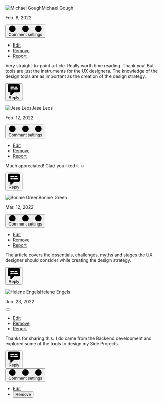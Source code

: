 <!-- DUMMY COMMENTS -->

<article class="p-6 mb-6 text-base bg-white rounded-lg dark:bg-gray-900">
    <footer class="flex justify-between items-center mb-2">
      <div class="flex items-center">
        <p class="inline-flex items-center mr-3 font-semibold text-sm text-gray-900 dark:text-white"><img class="mr-2 w-6 h-6 rounded-full" src="https://flowbite.com/docs/images/people/profile-picture-2.jpg" alt="Michael Gough">Michael Gough</p>
        <p class="text-sm text-gray-600 dark:text-gray-400"><time pubdate datetime="2022-02-08" title="February 8th, 2022">Feb. 8, 2022</time></p>
      </div>
      <button id="dropdownComment1Button" data-dropdown-toggle="dropdownComment1" class="inline-flex items-center p-2 text-sm font-medium text-center text-gray-500 bg-white rounded-lg hover:bg-gray-100 focus:ring-4 focus:outline-none focus:ring-gray-50 dark:text-gray-400 dark:bg-gray-900 dark:hover:bg-gray-700 dark:focus:ring-gray-600" type="button">
        <svg class="w-4 h-4" aria-hidden="true" xmlns="http://www.w3.org/2000/svg" fill="currentColor" viewBox="0 0 16 3">
          <path d="M2 0a1.5 1.5 0 1 1 0 3 1.5 1.5 0 0 1 0-3Zm6.041 0a1.5 1.5 0 1 1 0 3 1.5 1.5 0 0 1 0-3ZM14 0a1.5 1.5 0 1 1 0 3 1.5 1.5 0 0 1 0-3Z" />
        </svg>
        <span class="sr-only">Comment settings</span>
      </button>
      <!-- Dropdown menu -->
      <div id="dropdownComment1" class="hidden z-10 w-36 bg-white rounded divide-y divide-gray-100 shadow dark:bg-gray-700 dark:divide-gray-600">
        <ul class="py-1 text-sm text-gray-700 dark:text-gray-200" aria-labelledby="dropdownMenuIconHorizontalButton">
          <li>
            <a href="#" class="block py-2 px-4 hover:bg-gray-100 dark:hover:bg-gray-600 dark:hover:text-white">Edit</a>
          </li>
          <li>
            <a href="#" class="block py-2 px-4 hover:bg-gray-100 dark:hover:bg-gray-600 dark:hover:text-white">Remove</a>
          </li>
          <li>
            <a href="#" class="block py-2 px-4 hover:bg-gray-100 dark:hover:bg-gray-600 dark:hover:text-white">Report</a>
          </li>
        </ul>
      </div>
    </footer>
    <p>Very straight-to-point article. Really worth time reading. Thank you! But tools are just the
      instruments for the UX designers. The knowledge of the design tools are as important as the
      creation of the design strategy.</p>
    <div class="flex items-center mt-4 space-x-4">
      <button type="button" class="flex items-center font-medium text-sm text-gray-500 hover:underline dark:text-gray-400">
        <svg class="mr-1.5 w-3 h-3" aria-hidden="true" xmlns="http://www.w3.org/2000/svg" fill="currentColor" viewBox="0 0 20 18">
          <path d="M18 0H2a2 2 0 0 0-2 2v9a2 2 0 0 0 2 2h2v4a1 1 0 0 0 1.707.707L10.414 13H18a2 2 0 0 0 2-2V2a2 2 0 0 0-2-2Zm-5 4h2a1 1 0 1 1 0 2h-2a1 1 0 1 1 0-2ZM5 4h5a1 1 0 1 1 0 2H5a1 1 0 0 1 0-2Zm2 5H5a1 1 0 0 1 0-2h2a1 1 0 0 1 0 2Zm9 0h-6a1 1 0 0 1 0-2h6a1 1 0 1 1 0 2Z" />
        </svg>
        Reply
      </button>
    </div>
  </article>
  <article class="p-6 mb-6 ml-6 lg:ml-12 text-base bg-white rounded-lg dark:bg-gray-900">
    <footer class="flex justify-between items-center mb-2">
      <div class="flex items-center">
        <p class="inline-flex items-center mr-3 font-semibold text-sm text-gray-900 dark:text-white"><img class="mr-2 w-6 h-6 rounded-full" src="https://flowbite.com/docs/images/people/profile-picture-5.jpg" alt="Jese Leos">Jese Leos</p>
        <p class="text-sm text-gray-600 dark:text-gray-400"><time pubdate datetime="2022-02-12" title="February 12th, 2022">Feb. 12, 2022</time></p>
      </div>
      <button id="dropdownComment2Button" data-dropdown-toggle="dropdownComment2" class="inline-flex items-center p-2 text-sm font-medium text-center text-gray-500 bg-white rounded-lg hover:bg-gray-100 focus:ring-4 focus:outline-none focus:ring-gray-50 dark:text-gray-400 dark:bg-gray-900 dark:hover:bg-gray-700 dark:focus:ring-gray-600" type="button">
        <svg class="w-4 h-4" aria-hidden="true" xmlns="http://www.w3.org/2000/svg" fill="currentColor" viewBox="0 0 16 3">
          <path d="M2 0a1.5 1.5 0 1 1 0 3 1.5 1.5 0 0 1 0-3Zm6.041 0a1.5 1.5 0 1 1 0 3 1.5 1.5 0 0 1 0-3ZM14 0a1.5 1.5 0 1 1 0 3 1.5 1.5 0 0 1 0-3Z" />
        </svg>
        <span class="sr-only">Comment settings</span>
      </button>
      <!-- Dropdown menu -->
      <div id="dropdownComment2" class="hidden z-10 w-36 bg-white rounded divide-y divide-gray-100 shadow dark:bg-gray-700 dark:divide-gray-600">
        <ul class="py-1 text-sm text-gray-700 dark:text-gray-200" aria-labelledby="dropdownMenuIconHorizontalButton">
          <li>
            <a href="#" class="block py-2 px-4 hover:bg-gray-100 dark:hover:bg-gray-600 dark:hover:text-white">Edit</a>
          </li>
          <li>
            <a href="#" class="block py-2 px-4 hover:bg-gray-100 dark:hover:bg-gray-600 dark:hover:text-white">Remove</a>
          </li>
          <li>
            <a href="#" class="block py-2 px-4 hover:bg-gray-100 dark:hover:bg-gray-600 dark:hover:text-white">Report</a>
          </li>
        </ul>
      </div>
    </footer>
    <p>Much appreciated! Glad you liked it ☺️</p>
    <div class="flex items-center mt-4 space-x-4">
      <button type="button" class="flex items-center font-medium text-sm text-gray-500 hover:underline dark:text-gray-400">
        <svg class="mr-1.5 w-3 h-3" aria-hidden="true" xmlns="http://www.w3.org/2000/svg" fill="currentColor" viewBox="0 0 20 18">
          <path d="M18 0H2a2 2 0 0 0-2 2v9a2 2 0 0 0 2 2h2v4a1 1 0 0 0 1.707.707L10.414 13H18a2 2 0 0 0 2-2V2a2 2 0 0 0-2-2Zm-5 4h2a1 1 0 1 1 0 2h-2a1 1 0 1 1 0-2ZM5 4h5a1 1 0 1 1 0 2H5a1 1 0 0 1 0-2Zm2 5H5a1 1 0 0 1 0-2h2a1 1 0 0 1 0 2Zm9 0h-6a1 1 0 0 1 0-2h6a1 1 0 1 1 0 2Z" />
        </svg>
        Reply
      </button>
    </div>
  </article>
  <article class="p-6 mb-6 text-base bg-white border-t border-gray-200 dark:border-gray-700 dark:bg-gray-900">
    <footer class="flex justify-between items-center mb-2">
      <div class="flex items-center">
        <p class="inline-flex items-center mr-3 font-semibold text-sm text-gray-900 dark:text-white"><img class="mr-2 w-6 h-6 rounded-full" src="https://flowbite.com/docs/images/people/profile-picture-3.jpg" alt="Bonnie Green">Bonnie Green</p>
        <p class="text-sm text-gray-600 dark:text-gray-400"><time pubdate datetime="2022-03-12" title="March 12th, 2022">Mar. 12, 2022</time></p>
      </div>
      <button id="dropdownComment3Button" data-dropdown-toggle="dropdownComment3" class="inline-flex items-center p-2 text-sm font-medium text-center text-gray-500 bg-white rounded-lg hover:bg-gray-100 focus:ring-4 focus:outline-none focus:ring-gray-50 dark:text-gray-400 dark:bg-gray-900 dark:hover:bg-gray-700 dark:focus:ring-gray-600" type="button">
        <svg class="w-4 h-4" aria-hidden="true" xmlns="http://www.w3.org/2000/svg" fill="currentColor" viewBox="0 0 16 3">
          <path d="M2 0a1.5 1.5 0 1 1 0 3 1.5 1.5 0 0 1 0-3Zm6.041 0a1.5 1.5 0 1 1 0 3 1.5 1.5 0 0 1 0-3ZM14 0a1.5 1.5 0 1 1 0 3 1.5 1.5 0 0 1 0-3Z" />
        </svg>
        <span class="sr-only">Comment settings</span>
      </button>
      <!-- Dropdown menu -->
      <div id="dropdownComment3" class="hidden z-10 w-36 bg-white rounded divide-y divide-gray-100 shadow dark:bg-gray-700 dark:divide-gray-600">
        <ul class="py-1 text-sm text-gray-700 dark:text-gray-200" aria-labelledby="dropdownMenuIconHorizontalButton">
          <li>
            <a href="#" class="block py-2 px-4 hover:bg-gray-100 dark:hover:bg-gray-600 dark:hover:text-white">Edit</a>
          </li>
          <li>
            <a href="#" class="block py-2 px-4 hover:bg-gray-100 dark:hover:bg-gray-600 dark:hover:text-white">Remove</a>
          </li>
          <li>
            <a href="#" class="block py-2 px-4 hover:bg-gray-100 dark:hover:bg-gray-600 dark:hover:text-white">Report</a>
          </li>
        </ul>
      </div>
    </footer>
    <p>The article covers the essentials, challenges, myths and stages the UX designer should consider while creating the design strategy.</p>
    <div class="flex items-center mt-4 space-x-4">
      <button type="button" class="flex items-center font-medium text-sm text-gray-500 hover:underline dark:text-gray-400">
        <svg class="mr-1.5 w-3 h-3" aria-hidden="true" xmlns="http://www.w3.org/2000/svg" fill="currentColor" viewBox="0 0 20 18">
          <path d="M18 0H2a2 2 0 0 0-2 2v9a2 2 0 0 0 2 2h2v4a1 1 0 0 0 1.707.707L10.414 13H18a2 2 0 0 0 2-2V2a2 2 0 0 0-2-2Zm-5 4h2a1 1 0 1 1 0 2h-2a1 1 0 1 1 0-2ZM5 4h5a1 1 0 1 1 0 2H5a1 1 0 0 1 0-2Zm2 5H5a1 1 0 0 1 0-2h2a1 1 0 0 1 0 2Zm9 0h-6a1 1 0 0 1 0-2h6a1 1 0 1 1 0 2Z" />
        </svg>
        Reply
      </button>
    </div>
  </article>
  <article class="p-6 text-base bg-white border-t border-gray-200 dark:border-gray-700 dark:bg-gray-900">
    <footer class="flex justify-between items-center mb-2">
      <div class="flex items-center">
        <p class="inline-flex items-center mr-3 font-semibold text-sm text-gray-900 dark:text-white"><img class="mr-2 w-6 h-6 rounded-full" src="https://flowbite.com/docs/images/people/profile-picture-4.jpg" alt="Helene Engels">Helene Engels</p>
        <p class="text-sm text-gray-600 dark:text-gray-400"><time pubdate datetime="2022-06-23" title="June 23rd, 2022">Jun. 23, 2022</time></p>
      </div>
      <button id="dropdownComment4Button" data-dropdown-toggle="dropdownComment4" class="inline-flex items-center p-2 text-sm font-medium text-center text-gray-500 bg-white rounded-lg hover:bg-gray-100 focus:ring-4 focus:outline-none focus:ring-gray-50 dark:text-gray-400 dark:bg-gray-900 dark:hover:bg-gray-700 dark:focus:ring-gray-600" type="button">
        <svg class="w-4 h-4" aria-hidden="true" xmlns="http://www.w3.org/2000/svg" fill="currentColor" viewBox="0 0 16 3">
          <path d="M2 0a1.5 1.5 0 1 1 0 3 1.5 1.5 0 0 1 0-3Zm6.041 0a1.5 1.5 0 1 1 0 3 1.5 1.5 0 0 1 0-3ZM14 0a1.5 1.5 0 1 1 0 3 1.5 1.5 0 0 1 0-3Z" />
        </svg>
      </button>
      <!-- Dropdown menu -->
      <div id="dropdownComment4" class="hidden z-10 w-36 bg-white rounded divide-y divide-gray-100 shadow dark:bg-gray-700 dark:divide-gray-600">
        <ul class="py-1 text-sm text-gray-700 dark:text-gray-200" aria-labelledby="dropdownMenuIconHorizontalButton">
          <li>
            <a href="#" class="block py-2 px-4 hover:bg-gray-100 dark:hover:bg-gray-600 dark:hover:text-white">Edit</a>
          </li>
          <li>
            <a href="#" class="block py-2 px-4 hover:bg-gray-100 dark:hover:bg-gray-600 dark:hover:text-white">Remove</a>
          </li>
          <li>
            <a href="#" class="block py-2 px-4 hover:bg-gray-100 dark:hover:bg-gray-600 dark:hover:text-white">Report</a>
          </li>
        </ul>
      </div>
    </footer>
    <p>Thanks for sharing this. I do came from the Backend development and explored some of the tools to design my Side Projects.</p>
    <div class="flex items-center mt-4 space-x-4">
      <button type="button" class="flex items-center font-medium text-sm text-gray-500 hover:underline dark:text-gray-400">
        <svg class="mr-1.5 w-3 h-3" aria-hidden="true" xmlns="http://www.w3.org/2000/svg" fill="currentColor" viewBox="0 0 20 18">
          <path d="M18 0H2a2 2 0 0 0-2 2v9a2 2 0 0 0 2 2h2v4a1 1 0 0 0 1.707.707L10.414 13H18a2 2 0 0 0 2-2V2a2 2 0 0 0-2-2Zm-5 4h2a1 1 0 1 1 0 2h-2a1 1 0 1 1 0-2ZM5 4h5a1 1 0 1 1 0 2H5a1 1 0 0 1 0-2Zm2 5H5a1 1 0 0 1 0-2h2a1 1 0 0 1 0 2Zm9 0h-6a1 1 0 0 1 0-2h6a1 1 0 1 1 0 2Z" />
        </svg>
        Reply
      </button>
    </div>
  </article>


<!-- REPLY COMMENTS -->
<!-- <div class="flex items-center mt-4 space-x-4">
      <button type="button" class="flex items-center font-medium text-sm text-gray-500 hover:underline dark:text-gray-400">
        <svg class="mr-1.5 w-3 h-3" aria-hidden="true" xmlns="http://www.w3.org/2000/svg" fill="currentColor" viewBox="0 0 20 18">
          <path d="M18 0H2a2 2 0 0 0-2 2v9a2 2 0 0 0 2 2h2v4a1 1 0 0 0 1.707.707L10.414 13H18a2 2 0 0 0 2-2V2a2 2 0 0 0-2-2Zm-5 4h2a1 1 0 1 1 0 2h-2a1 1 0 1 1 0-2ZM5 4h5a1 1 0 1 1 0 2H5a1 1 0 0 1 0-2Zm2 5H5a1 1 0 0 1 0-2h2a1 1 0 0 1 0 2Zm9 0h-6a1 1 0 0 1 0-2h6a1 1 0 1 1 0 2Z" />
        </svg>
        Reply
      </button>
</div> -->


<!-- EDIT COMMENTS -->
<button id="<%= `comment_${comment._id}` %>" data-dropdown-toggle="<%= `dropdown_comment_${comment._id}` %>" class="inline-flex items-center p-2 text-sm font-medium text-center text-gray-500 bg-white rounded-lg hover:bg-gray-100 focus:ring-4 focus:outline-none focus:ring-gray-50 dark:text-gray-400 dark:bg-gray-900 dark:hover:bg-gray-700 dark:focus:ring-gray-600" type="button">
        <svg class="w-4 h-4" aria-hidden="true" xmlns="http://www.w3.org/2000/svg" fill="currentColor" viewBox="0 0 16 3">
          <path d="M2 0a1.5 1.5 0 1 1 0 3 1.5 1.5 0 0 1 0-3Zm6.041 0a1.5 1.5 0 1 1 0 3 1.5 1.5 0 0 1 0-3ZM14 0a1.5 1.5 0 1 1 0 3 1.5 1.5 0 0 1 0-3Z" />
        </svg>
        <span class="sr-only">Comment settings</span>
      </button>
      <!-- Dropdown menu -->
      <div id="<%= `dropdown_comment_${comment._id}` %>" class="hidden z-10 w-36 bg-white rounded divide-y divide-gray-100 shadow dark:bg-gray-700 dark:divide-gray-600">
        <ul class="py-1 text-sm text-gray-700 dark:text-gray-200" aria-labelledby="dropdownMenuIconHorizontalButton">
          <li>
            <a href="/comment/<%= comment._id%>" class="block py-2 px-4 hover:bg-gray-100 dark:hover:bg-gray-600 dark:hover:text-white">Edit</a>
          </li>
          <li>
            <form action="/comment/<%= comment._id%>" method="DELETE">
              <button type="submit" class="block py-2 px-4 hover:bg-gray-100 dark:hover:bg-gray-600 dark:hover:text-white">Remove</button>
            </form>
          </li>
        </ul>
      </div>
